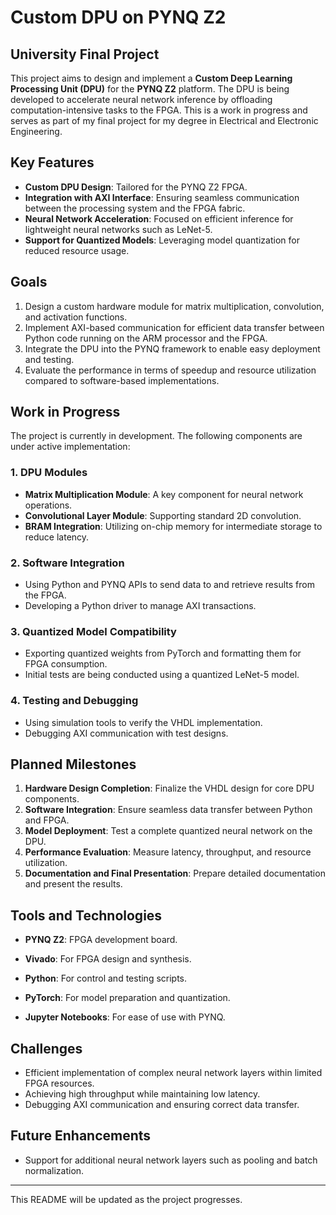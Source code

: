 # Custom DPU on PYNQ Z2

## University Final Project

This project aims to design and implement a **Custom Deep Learning Processing Unit (DPU)** for the **PYNQ Z2** platform. The DPU is being developed to accelerate neural network inference by offloading computation-intensive tasks to the FPGA. This is a work in progress and serves as part of my final project for my degree in Electrical and Electronic Engineering.

## Key Features

- **Custom DPU Design**: Tailored for the PYNQ Z2 FPGA.
- **Integration with AXI Interface**: Ensuring seamless communication between the processing system and the FPGA fabric.
- **Neural Network Acceleration**: Focused on efficient inference for lightweight neural networks such as LeNet-5.
- **Support for Quantized Models**: Leveraging model quantization for reduced resource usage.

## Goals

1. Design a custom hardware module for matrix multiplication, convolution, and activation functions.
2. Implement AXI-based communication for efficient data transfer between Python code running on the ARM processor and the FPGA.
3. Integrate the DPU into the PYNQ framework to enable easy deployment and testing.
4. Evaluate the performance in terms of speedup and resource utilization compared to software-based implementations.

## Work in Progress

The project is currently in development. The following components are under active implementation:

### 1. **DPU Modules**

- **Matrix Multiplication Module**: A key component for neural network operations.
- **Convolutional Layer Module**: Supporting standard 2D convolution.
- **BRAM Integration**: Utilizing on-chip memory for intermediate storage to reduce latency.

### 2. **Software Integration**

- Using Python and PYNQ APIs to send data to and retrieve results from the FPGA.
- Developing a Python driver to manage AXI transactions.

### 3. **Quantized Model Compatibility**

- Exporting quantized weights from PyTorch and formatting them for FPGA consumption.
- Initial tests are being conducted using a quantized LeNet-5 model.

### 4. **Testing and Debugging**

- Using simulation tools to verify the VHDL implementation.
- Debugging AXI communication with test designs.

## Planned Milestones

1. **Hardware Design Completion**: Finalize the VHDL design for core DPU components.
2. **Software Integration**: Ensure seamless data transfer between Python and FPGA.
3. **Model Deployment**: Test a complete quantized neural network on the DPU.
4. **Performance Evaluation**: Measure latency, throughput, and resource utilization.
5. **Documentation and Final Presentation**: Prepare detailed documentation and present the results.

## Tools and Technologies

- **PYNQ Z2**: FPGA development board.

- **Vivado**: For FPGA design and synthesis.

- **Python**: For control and testing scripts.

- **PyTorch**: For model preparation and quantization.

- **Jupyter Notebooks**: For ease of use with PYNQ.

## Challenges

- Efficient implementation of complex neural network layers within limited FPGA resources.
- Achieving high throughput while maintaining low latency.
- Debugging AXI communication and ensuring correct data transfer.

## Future Enhancements

- Support for additional neural network layers such as pooling and batch normalization.

---

This README will be updated as the project progresses.

